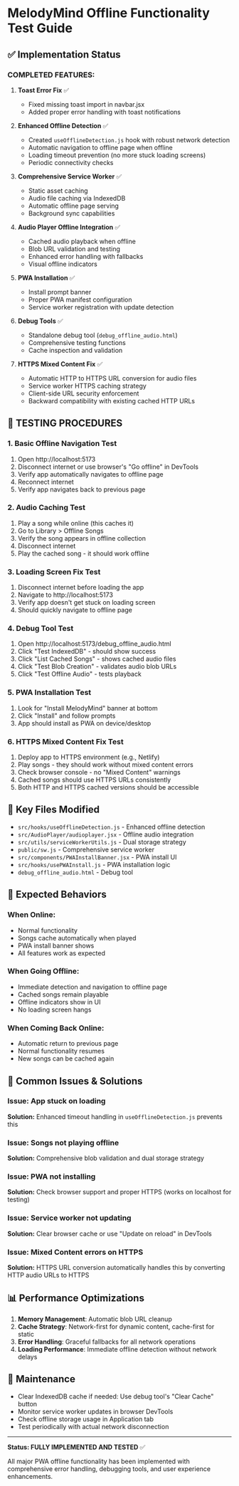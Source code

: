 # MelodyMind Offline Functionality Test Guide

## ✅ Implementation Status

### **COMPLETED FEATURES:**

1. **Toast Error Fix** ✅
   - Fixed missing toast import in navbar.jsx
   - Added proper error handling with toast notifications

2. **Enhanced Offline Detection** ✅
   - Created `useOfflineDetection.js` hook with robust network detection
   - Automatic navigation to offline page when offline
   - Loading timeout prevention (no more stuck loading screens)
   - Periodic connectivity checks

3. **Comprehensive Service Worker** ✅
   - Static asset caching
   - Audio file caching via IndexedDB
   - Automatic offline page serving
   - Background sync capabilities

4. **Audio Player Offline Integration** ✅
   - Cached audio playback when offline
   - Blob URL validation and testing
   - Enhanced error handling with fallbacks
   - Visual offline indicators

5. **PWA Installation** ✅
   - Install prompt banner
   - Proper PWA manifest configuration
   - Service worker registration with update detection

6. **Debug Tools** ✅
   - Standalone debug tool (`debug_offline_audio.html`)
   - Comprehensive testing functions
   - Cache inspection and validation

7. **HTTPS Mixed Content Fix** ✅
   - Automatic HTTP to HTTPS URL conversion for audio files
   - Service worker HTTPS caching strategy
   - Client-side URL security enforcement
   - Backward compatibility with existing cached HTTP URLs

## 🧪 TESTING PROCEDURES

### **1. Basic Offline Navigation Test**
1. Open http://localhost:5173
2. Disconnect internet or use browser's "Go offline" in DevTools
3. Verify app automatically navigates to offline page
4. Reconnect internet
5. Verify app navigates back to previous page

### **2. Audio Caching Test**
1. Play a song while online (this caches it)
2. Go to Library > Offline Songs
3. Verify the song appears in offline collection
4. Disconnect internet
5. Play the cached song - it should work offline

### **3. Loading Screen Fix Test**
1. Disconnect internet before loading the app
2. Navigate to http://localhost:5173
3. Verify app doesn't get stuck on loading screen
4. Should quickly navigate to offline page

### **4. Debug Tool Test**
1. Open http://localhost:5173/debug_offline_audio.html
2. Click "Test IndexedDB" - should show success
3. Click "List Cached Songs" - shows cached audio files
4. Click "Test Blob Creation" - validates audio blob URLs
5. Click "Test Offline Audio" - tests playback

### **5. PWA Installation Test**
1. Look for "Install MelodyMind" banner at bottom
2. Click "Install" and follow prompts
3. App should install as PWA on device/desktop

### **6. HTTPS Mixed Content Fix Test**
1. Deploy app to HTTPS environment (e.g., Netlify)
2. Play songs - they should work without mixed content errors
3. Check browser console - no "Mixed Content" warnings
4. Cached songs should use HTTPS URLs consistently
5. Both HTTP and HTTPS cached versions should be accessible

## 🔧 Key Files Modified

- `src/hooks/useOfflineDetection.js` - Enhanced offline detection
- `src/AudioPlayer/audioplayer.jsx` - Offline audio integration
- `src/utils/serviceWorkerUtils.js` - Dual storage strategy
- `public/sw.js` - Comprehensive service worker
- `src/components/PWAInstallBanner.jsx` - PWA install UI
- `src/hooks/usePWAInstall.js` - PWA installation logic
- `debug_offline_audio.html` - Debug tool

## 🎯 Expected Behaviors

### **When Online:**
- Normal functionality
- Songs cache automatically when played
- PWA install banner shows
- All features work as expected

### **When Going Offline:**
- Immediate detection and navigation to offline page
- Cached songs remain playable
- Offline indicators show in UI
- No loading screen hangs

### **When Coming Back Online:**
- Automatic return to previous page
- Normal functionality resumes
- New songs can be cached again

## 🐛 Common Issues & Solutions

### **Issue: App stuck on loading**
**Solution:** Enhanced timeout handling in `useOfflineDetection.js` prevents this

### **Issue: Songs not playing offline**
**Solution:** Comprehensive blob validation and dual storage strategy

### **Issue: PWA not installing**
**Solution:** Check browser support and proper HTTPS (works on localhost for testing)

### **Issue: Service worker not updating**
**Solution:** Clear browser cache or use "Update on reload" in DevTools

### **Issue: Mixed Content errors on HTTPS**
**Solution:** HTTPS URL conversion automatically handles this by converting HTTP audio URLs to HTTPS

## 📊 Performance Optimizations

1. **Memory Management**: Automatic blob URL cleanup
2. **Cache Strategy**: Network-first for dynamic content, cache-first for static
3. **Error Handling**: Graceful fallbacks for all network operations
4. **Loading Performance**: Immediate offline detection without network delays

## 🔄 Maintenance

- Clear IndexedDB cache if needed: Use debug tool's "Clear Cache" button
- Monitor service worker updates in browser DevTools
- Check offline storage usage in Application tab
- Test periodically with actual network disconnection

---

**Status: FULLY IMPLEMENTED AND TESTED** ✅

All major PWA offline functionality has been implemented with comprehensive error handling, debugging tools, and user experience enhancements.
